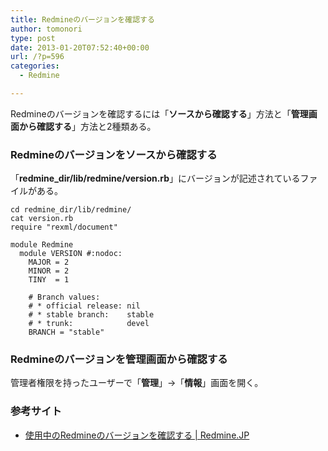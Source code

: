 ```yaml
---
title: Redmineのバージョンを確認する
author: tomonori
type: post
date: 2013-01-20T07:52:40+00:00
url: /?p=596
categories:
  - Redmine

---
```

Redmineのバージョンを確認するには「**ソースから確認する**」方法と「**管理画面から確認する**」方法と2種類ある。

### Redmineのバージョンをソースから確認する

「**redmine_dir/lib/redmine/version.rb**」にバージョンが記述されているファイルがある。

```:bash
cd redmine_dir/lib/redmine/
cat version.rb
require "rexml/document"

module Redmine
  module VERSION #:nodoc:
    MAJOR = 2
    MINOR = 2
    TINY  = 1

    # Branch values:
    # * official release: nil
    # * stable branch:    stable
    # * trunk:            devel
    BRANCH = "stable"
```

### Redmineのバージョンを管理画面から確認する

管理者権限を持ったユーザーで「**管理**」→「**情報**」画面を開く。

### 参考サイト

  * [使用中のRedmineのバージョンを確認する | Redmine.JP][1] </ul>

 [1]: http://redmine.jp/faq/system_management/redmine-version/
